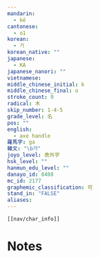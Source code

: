 ```yaml
---
mandarin:
  - kē
cantonese:
  - o1
korean:
  - 가
korean_native: ""
japanese:
  - KA
japanese_nanori: ""
vietnamese:
middle_chinese_initial: k
middle_chinese_final: ɑ
stroke_count: 9
radical: 木
skip_number: 1-4-5
grade_level: 名
pos: ""
english:
  - axe handle
羅馬字: ga
韓文: "\b가"
joyo_level: 表外字
hsk_level: ""
hanmun_edu_level: ""
danayo_id: 8488
mc_id: 2177
graphemic_classification: 可
stand_in: "FALSE"
aliases:
---
```

```meta-bind-embed
[[nav/char_info]]
```

# Notes
